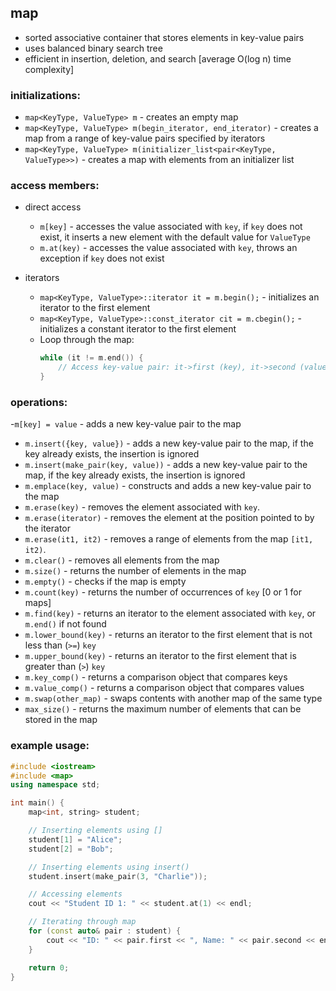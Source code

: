 ## map

- sorted associative container that stores elements in key-value pairs
- uses balanced binary search tree
- efficient in insertion, deletion, and search [average O(log n) time complexity]


### initializations:

- `map<KeyType, ValueType> m` - creates an empty map
- `map<KeyType, ValueType> m(begin_iterator, end_iterator)` - creates a map from a range of key-value pairs specified by iterators
- `map<KeyType, ValueType> m(initializer_list<pair<KeyType, ValueType>>)` - creates a map with elements from an initializer list


### access members:

- direct access
    - `m[key]` - accesses the value associated with `key`, if `key` does not exist, it inserts a new element with the default value for `ValueType`
    - `m.at(key)` - accesses the value associated with `key`, throws an exception if `key` does not exist

- iterators
    - `map<KeyType, ValueType>::iterator it = m.begin();` - initializes an iterator to the first element
    - `map<KeyType, ValueType>::const_iterator cit = m.cbegin();` - initializes a constant iterator to the first element
    - Loop through the map:
        ```cpp
        while (it != m.end()) {
            // Access key-value pair: it->first (key), it->second (value)
        }
        ```

### operations:

-`m[key] = value` - adds a new key-value pair to the map
- `m.insert({key, value})` - adds a new key-value pair to the map, if the key already exists, the insertion is ignored
- `m.insert(make_pair(key, value))` - adds a new key-value pair to the map, if the key already exists, the insertion is ignored
- `m.emplace(key, value)` - constructs and adds a new key-value pair to the map
- `m.erase(key)` - removes the element associated with `key`.
- `m.erase(iterator)` - removes the element at the position pointed to by the iterator
- `m.erase(it1, it2)` - removes a range of elements from the map `[it1, it2)`.
- `m.clear()` - removes all elements from the map
- `m.size()` - returns the number of elements in the map
- `m.empty()` - checks if the map is empty
- `m.count(key)` - returns the number of occurrences of `key` [0 or 1 for maps]
- `m.find(key)` - returns an iterator to the element associated with `key`, or `m.end()` if not found
- `m.lower_bound(key)` - returns an iterator to the first element that is not less than (`>=`) `key`
- `m.upper_bound(key)` - returns an iterator to the first element that is greater than (`>`) `key`
- `m.key_comp()` - returns a comparison object that compares keys
- `m.value_comp()` - returns a comparison object that compares values
- `m.swap(other_map)` - swaps contents with another map of the same type
- `max_size()` - returns the maximum number of elements that can be stored in the map


### example usage:

```cpp
#include <iostream>
#include <map>
using namespace std;

int main() {
    map<int, string> student;

    // Inserting elements using []
    student[1] = "Alice";
    student[2] = "Bob";

    // Inserting elements using insert()
    student.insert(make_pair(3, "Charlie"));

    // Accessing elements
    cout << "Student ID 1: " << student.at(1) << endl;

    // Iterating through map
    for (const auto& pair : student) {
        cout << "ID: " << pair.first << ", Name: " << pair.second << endl;
    }

    return 0;
}
```
